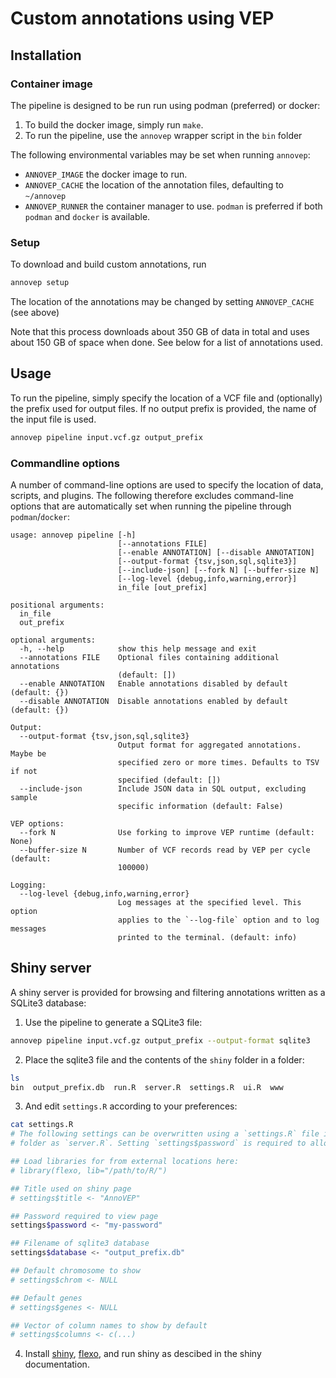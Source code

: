 # Custom annotations using VEP

## Installation

### Container image

The pipeline is designed to be run run using podman (preferred) or docker:

1. To build the docker image, simply run `make`.
2. To run the pipeline, use the `annovep` wrapper script in the `bin` folder

The following environmental variables may be set when running `annovep`:

- `ANNOVEP_IMAGE` the docker image to run.
- `ANNOVEP_CACHE` the location of the annotation files, defaulting to `~/annovep`
- `ANNOVEP_RUNNER` the container manager to use. `podman` is preferred if both `podman` and `docker` is available.

### Setup

To download and build custom annotations, run

```bash
annovep setup
```

The location of the annotations may be changed by setting `ANNOVEP_CACHE` (see above)

Note that this process downloads about 350 GB of data in total and uses about 150 GB of space when done.
See below for a list of annotations used.

## Usage

To run the pipeline, simply specify the location of a VCF file and (optionally) the prefix used for output files. If no output prefix is provided, the name of the input file is used.

```bash
annovep pipeline input.vcf.gz output_prefix
```

### Commandline options

A number of command-line options are used to specify the location of data, scripts, and plugins. The following therefore excludes command-line options that are automatically set when running the pipeline through `podman`/`docker`:

```
usage: annovep pipeline [-h]
                        [--annotations FILE]
                        [--enable ANNOTATION] [--disable ANNOTATION]
                        [--output-format {tsv,json,sql,sqlite3}]
                        [--include-json] [--fork N] [--buffer-size N]
                        [--log-level {debug,info,warning,error}]
                        in_file [out_prefix]

positional arguments:
  in_file
  out_prefix

optional arguments:
  -h, --help            show this help message and exit
  --annotations FILE    Optional files containing additional annotations
                        (default: [])
  --enable ANNOTATION   Enable annotations disabled by default (default: {})
  --disable ANNOTATION  Disable annotations enabled by default (default: {})

Output:
  --output-format {tsv,json,sql,sqlite3}
                        Output format for aggregated annotations. Maybe be
                        specified zero or more times. Defaults to TSV if not
                        specified (default: [])
  --include-json        Include JSON data in SQL output, excluding sample
                        specific information (default: False)

VEP options:
  --fork N              Use forking to improve VEP runtime (default: None)
  --buffer-size N       Number of VCF records read by VEP per cycle (default:
                        100000)

Logging:
  --log-level {debug,info,warning,error}
                        Log messages at the specified level. This option
                        applies to the `--log-file` option and to log messages
                        printed to the terminal. (default: info)
```

## Shiny server

A shiny server is provided for browsing and filtering annotations written as a SQLite3 database:

1. Use the pipeline to generate a SQLite3 file:

```bash
annovep pipeline input.vcf.gz output_prefix --output-format sqlite3
```

2. Place the sqlite3 file and the contents of the `shiny` folder in a folder:

```bash
ls
bin  output_prefix.db  run.R  server.R  settings.R  ui.R  www
```

3. And edit `settings.R` according to your preferences:

```bash
cat settings.R
# The following settings can be overwritten using a `settings.R` file in the same
# folder as `server.R`. Setting `settings$password` is required to allow logins.

## Load libraries for from external locations here:
# library(flexo, lib="/path/to/R/")

## Title used on shiny page
# settings$title <- "AnnoVEP"

## Password required to view page
settings$password <- "my-password"

## Filename of sqlite3 database
settings$database <- "output_prefix.db"

## Default chromosome to show
# settings$chrom <- NULL

## Default genes
# settings$genes <- NULL

## Vector of column names to show by default
# settings$columns <- c(...)
```

4. Install [shiny](https://shiny.rstudio.com/), [flexo](https://github.com/coolbutuseless/flexo), and run shiny as descibed in the shiny documentation.

